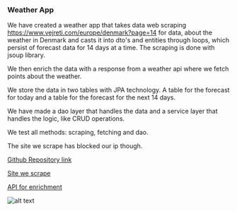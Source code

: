 ### Weather App

We have created a weather app that takes data web scraping https://www.vejreti.com/europe/denmark?page=14 for data,
about the weather in Denmark and casts it into dto's and entities through loops, which persist of forecast data for 14 days at a time.
The scraping is done with jsoup library.

We then enrich the data with a response from a weather api where we fetch points about the weather.

We store the data in two tables with JPA technology. A table for the forecast for today and a table for the forecast for the next 14 days.

We have made a dao layer that handles the data and a service layer that handles the logic, like CRUD operations.

We test all methods: scraping, fetching and dao.

The site we scrape has blocked our ip though.

[Github Repository link](https://github.com/pantertanter/SP-2-Data_Enrichment)

[Site we scrape](https://www.vejreti.com/europe/denmark?page=14)

[API for enrichment](https://vejr.eu/api.php?location=K%C3%B8benhavn&degree=C)

![alt text](https://static1.bigstockphoto.com/8/6/3/large1500/368552620.jpg)

